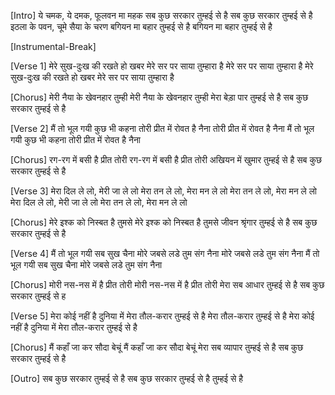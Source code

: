 [Intro]
ये चमक, ये दमक, फूलवन मा महक
सब कुछ सरकार तुम्हई से है
सब कुछ सरकार तुम्हई से है
इठला के पवन, चूमे सैया के चरण
बगियन मा बहार तुम्हई से है
बगियन मा बहार तुम्हई से है

[Instrumental-Break]

[Verse 1]
मेरे सुख-दुःख की रखते हो खबर
मेरे सर पर साया तुम्हारा है
मेरे सर पर साया तुम्हारा है
मेरे सुख-दुःख की रखते हो खबर
मेरे सर पर साया तुम्हारा है

[Chorus]
मेरी नैया के खेवनहार तुम्ही
मेरी नैया के खेवनहार तुम्ही
मेरा बेड़ा पार तुम्हई से है
सब कुछ सरकार तुम्हई से है

[Verse 2]
मैं तो भूल गयी कुछ भी कहना
तोरी प्रीत में रोवत है नैना
तोरी प्रीत में रोवत है नैना
मैं तो भूल गयी कुछ भी कहना
तोरी प्रीत में रोवत है नैना

 

[Chorus]
रग-रग में बसी है प्रीत तोरी
रग-रग में बसी है प्रीत तोरी
अखियन में खुमार तुम्हई से है
सब कुछ सरकार तुम्हई से है

[Verse 3]
मेरा दिल ले लो, मेरी जा ले लो
मेरा तन ले लो, मेरा मन ले लो
मेरा तन ले लो, मेरा मन ले लो
मेरा दिल ले लो, मेरी जा ले लो
मेरा तन ले लो, मेरा मन ले लो

[Chorus]
मेरे इश्क को निस्बत है तुमसे
मेरे इश्क को निस्बत है तुमसे
जीवन श्रृंगार तुम्हई से है
सब कुछ सरकार तुम्हई से है

[Verse 4]
मैं तो भूल गयी सब सुख चैना
मोरे जबसे लडे तुम संग नैना
मोरे जबसे लडे तुम संग नैना
मैं तो भूल गयी सब सुख चैना
मोरे जबसे लडे तुम संग नैना


[Chorus]
मोरी नस-नस में है प्रीत तोरी
मोरी नस-नस में है प्रीत तोरी
मेरा सब आधार तुम्हई से है
सब कुछ सरकार तुम्हई से ह

[Verse 5]
मेरा कोई नहीं है दुनिया में
मेरा तौल-करार तुम्हई से है
मेरा तौल-करार तुम्हई से है
मेरा कोई नहीं है दुनिया में
मेरा तौल-करार तुम्हई से है

[Chorus]
मैं कहाँ जा कर सौदा बेचूं
मैं कहाँ जा कर सौदा बेचूं
मेरा सब व्यापार तुम्हई से है
सब कुछ सरकार तुम्हई से है

[Outro]
सब कुछ सरकार तुम्हई से है
सब कुछ सरकार तुम्हई से है
तुम्हई से है

 